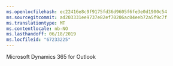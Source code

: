 ```yaml
---
ms.openlocfilehash: ec22416e8c9f9175fd36d9605f6fe3e0d1900c54
ms.sourcegitcommit: ad203331ee9737e82ef70206ac04eeb72a5f9c7f
ms.translationtype: MT
ms.contentlocale: nb-NO
ms.lasthandoff: 06/18/2019
ms.locfileid: "67233225"
---
```

Microsoft Dynamics 365 for Outlook